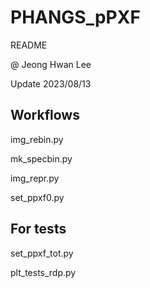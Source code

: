 # PHANGS_pPXF

README

@ Jeong Hwan Lee

Update 2023/08/13

## Workflows

img_rebin.py

mk_specbin.py

img_repr.py

set_ppxf0.py


## For tests

set_ppxf_tot.py

plt_tests_rdp.py
